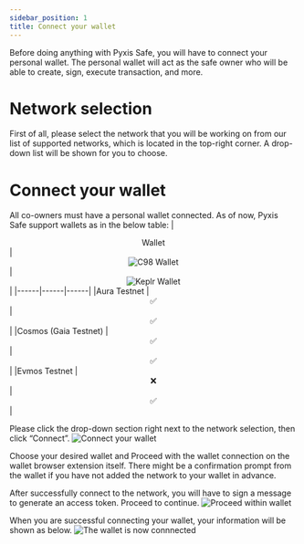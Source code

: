 ```yaml
---
sidebar_position: 1
title: Connect your wallet
---
```


Before doing anything with Pyxis Safe, you will have to connect your personal wallet. The personal wallet will act as the safe owner who will be able to create, sign, execute transaction, and more. 

# Network selection

First of all, please select the network that you will be working on from our list of supported networks, which is located in the top-right corner. A drop-down list will be shown for you to choose.

<div className='player-wrapper'>
    <ReactPlayer 
        playing 
        controls 
        url='/video/pyxis-safe/network_selection_1.webm' 
        className='react-player'
        width='100%'
        height='100%'
    />
</div>

# Connect your wallet

All co-owners must have a personal wallet connected. As of now, Pyxis Safe support wallets as in the below table:
|<div align="center">Wallet</div>|<div align="center">![C98 Wallet](/img/pyxis-safe/c98.png)</div>|<div align="center">![Keplr Wallet](/img/pyxis-safe/keplr.png)</div>|
|------|------|------|
|Aura Testnet			|<div align="center">✅</div>|<div align="center">✅</div>|
|Cosmos (Gaia Testnet)	|<div align="center">✅</div>|<div align="center">✅</div>|
|Evmos Testnet			|<div align="center">❌</div>|<div align="center">✅</div>|

Please click the drop-down section right next to the network selection, then click “Connect”.
![Connect your wallet](/img/pyxis-safe/connect_your_wallet_1.png)

Choose your desired wallet and Proceed with the wallet connection on the wallet browser extension itself. There might be a confirmation prompt from the wallet if you have not added the network to your wallet in advance.

After successfully connect to the network, you will have to sign a message to generate an access token. Proceed to continue.
![Proceed within wallet](/img/pyxis-safe/connect_your_wallet_2.png)

When you are successful connecting your wallet, your information will be shown as below.
![The wallet is now connnected](/img/pyxis-safe/connect_your_wallet_3.png)

